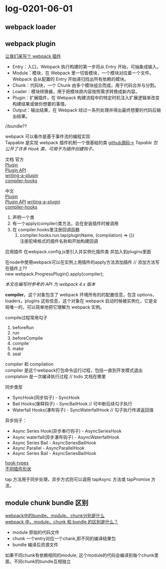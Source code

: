 # log-0201-06-01


## webpack loader

## webpack plugin
[让我们来写个 webpack 插件](https://zhuanlan.zhihu.com/p/94577244)

- Entry：入口，Webpack 执行构建的第一步将从 Entry 开始，可抽象成输入。
- Module：模块，在 Webpack 里一切皆模块，一个模块对应着一个文件。Webpack 会从配置的 Entry 开始递归找出所有依赖的模块。
- Chunk：代码块，一个 Chunk 由多个模块组合而成，用于代码合并与分割。
- Loader：模块转换器，用于把模块原内容按照需求转换成新内容。
- Plugin：扩展插件，在 Webpack 构建流程中的特定时机注入扩展逻辑来改变构建结果或做你想要的事情。
- Output：输出结果，在 Webpack 经过一系列处理并得出最终想要的代码后输出结果。

//bundle??

webpack 可以看作是基于事件流的编程实现  
Tappable 是实现 webpack 插件机制一个很基础的类 [github源码->](https://github.com/webpack/tapable) *Tapable 包公开了许多 Hook 类，可用于为插件创建钩子。*  

文档
官方  
[Plugin](https://webpack.js.org/concepts/plugins/)  
[Plugin API](https://webpack.js.org/api/plugins/)  
[writing-a-plugin](https://webpack.js.org/contribute/writing-a-plugin)  
[compiler-hooks](https://v4.webpack.js.org/api/compiler-hooks/)

中文  
[Plugin](https://v4.webpack.docschina.org/concepts/plugins/)  
[Plugin API](https://v4.webpack.docschina.org/api/plugins/)
[writing-a-plugin](https://v4.webpack.docschina.org/contribute/writing-a-plugin/)  
[compiler-hooks](https://v4.webpack.docschina.org/api/compiler-hooks/)

1. 声明一个类
2. 有一个apply(compiler)类方法，会在安装插件时被调用
3. 在 compiler.hooks里注册回调函数
    1. compiler.hooks.run.tap(pluginName, (compilation) => {})  
        注册驼峰格式的插件名称和开始构建回调

应用插件
在webpack.config.js里引入并实例化插件类 并加入到plugins里面

在node中使用webpack可以在实例上用插件的apply方法添加插件 // 添加方法写在插件上??  
new webpack.ProgressPlugin().apply(compiler);

*本文在编写时参考的 API 为 webpack 4.x 版本*

**compiler**。这个对象包含了 webpack 环境所有的的配置信息，包含 options，loaders，plugins 这些信息，这个对象在 webpack 启动时候被实例化，它是全局唯一的，可以简单地把它理解为 webpack 实例。

compile过程常用勾子
1. beforeRun
2. run
3. beforeCompile
4. compile
5. make
6. seal

complier 和 compilation  
complier 是这个webpack打包命令运行过程，包括一直到开发模式退出
complation 是一次编译执行过程
// todo 文档在哪里

同步类型
- SyncHook(同步钩子) - SyncHook
- Bail Hooks(保释钩子) - SyncBailHook // 可中断后续勾子执行
- Waterfall Hooks(瀑布钩子) - SyncWaterfallHook // 勾子执行传递返回值

异步钩子：
- Async Series Hook(异步串行钩子) - AsyncSeriesHook
- Async waterfall(异步瀑布钩子) - AsyncWaterfallHook
- Async Series Bail - AsyncSeriesBailHook
- Async Parallel - AsyncParallelHook
- Async Series Bail - AsyncSeriesBailHook

[hook-types](https://github.com/webpack/tapable#hook-types)  
[不同插件形状](https://v4.webpack.docschina.org/contribute/writing-a-plugin/#不同插件形状)

tap 方法用于同步处理，异步方式则可以调用 tapAsync 方法或 tapPromise 方法。


## module chunk bundle 区别
[webpack中的bundle、module、chunk分别是什么](https://juejin.cn/post/6844903935795265549)  
[webpack 中，module，chunk 和 bundle 的区别是什么？](https://www.cnblogs.com/skychx/archive/2020/05/18/webpack-module-chunk-bundle.html)  

- module 原始的代码文件
- chunk 一个entry对应一个chank,即不同的编译结果包
- bundle 编译后资源文件

如果不同chunk有依赖相同的module, 这个module的代码会编译到每个chunk里面，不同chunk的bundle互相独立

